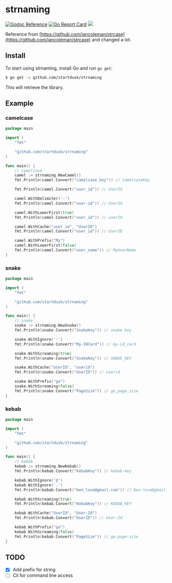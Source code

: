 # strnaming

[![Godoc Reference](https://godoc.org/github.com/startdusk/strnaming?status.svg)](https://godoc.org/github.com/startdusk/strnaming)&nbsp;[![Go Report Card](https://goreportcard.com/badge/github.com/startdusk/strnaming)](https://goreportcard.com/report/github.com/startdusk/strnaming)&nbsp;![](https://img.shields.io/github/license/startdusk/strnaming)

Reference from [https://github.com/iancoleman/strcase](https://github.com/iancoleman/strcase) and changed a lot.

## Install

To start using strnaming, install Go and run `go get`:

```bash
$ go get -u github.com/startdusk/strnaming
```

This will retrieve the library.

## Example

### camelcase

```go
package main

import (
	"fmt"

	"github.com/startdusk/strnaming"
)

func main() {
	// camelcase
	camel := strnaming.NewCamel()
	fmt.Println(camel.Convert("camelcase_key")) // CamelcaseKey

	fmt.Println(camel.Convert("user_id")) // UserId

	camel.WithDelimiter('-')
	fmt.Println(camel.Convert("user-id")) // UserId

	camel.WithLowerFirst(true)
	fmt.Println(camel.Convert("user_id")) // userId

	camel.WithCache("user_id", "UserID")
	fmt.Println(camel.Convert("user_id")) // UserID

	camel.WithPrefix("My")
	camel.WithLowerFirst(false)
	fmt.Println(camel.Convert("user_name")) // MyUserName
}

```

### snake

```go
package main

import (
	"fmt"

	"github.com/startdusk/strnaming"
)

func main() {
	// snake
	snake := strnaming.NewSnake()
	fmt.Println(snake.Convert("SnakeKey")) // snake_key

	snake.WithIgnore('-')
	fmt.Println(snake.Convert("My-IDCard")) // my-id_card

	snake.WithScreaming(true)
	fmt.Println(snake.Convert("SnakeKey")) // SNAKE_KEY

	snake.WithCache("UserID", "userid")
	fmt.Println(snake.Convert("UserID")) // userid

	snake.WithPrefix("go")
	snake.WithScreaming(false)
	fmt.Println(snake.Convert("PageSize")) // go_page_size
}

```

### kebab

```go
package main

import (
	"fmt"

	"github.com/startdusk/strnaming"
)

func main() {
	// kebab
	kebab := strnaming.NewKebab()
	fmt.Println(kebab.Convert("KebabKey")) // kebab-key

	kebab.WithIgnore('@')
	kebab.WithIgnore('.')
	fmt.Println(kebab.Convert("ben_love@gmail.com")) // ben-love@gmail.com

	kebab.WithScreaming(true)
	fmt.Println(kebab.Convert("KebabKey")) // KEBAB_KEY

	kebab.WithCache("UserID", "User-Id")
	fmt.Println(kebab.Convert("UserID")) // User-Id

	kebab.WithPrefix("go")
	kebab.WithScreaming(false)
	fmt.Println(kebab.Convert("PageSize")) // go-page-size
}

```

## TODO

- [x] Add prefix for string
- [ ] Cli for command line access
